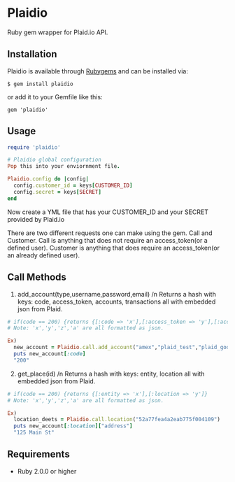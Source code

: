 # Plaidio

Ruby gem wrapper for Plaid.io API. 

## Installation

Plaidio is available through [Rubygems](http://rubygems.org/gems/plaidio) and can be installed via:

```
$ gem install plaidio
```

or add it to your Gemfile like this:

```
gem 'plaidio'
```

## Usage

```ruby
require 'plaidio'

# Plaidio global configuration
Pop this into your enviornment file.

Plaidio.config do |config|
  config.customer_id = keys[CUSTOMER_ID]
  config.secret = keys[SECRET]
end
```

Now create a YML file that has your CUSTOMER_ID and your SECRET provided by Plaid.io

There are two different requests one can make using the gem. Call and Customer. 
Call is anything that does not require an access_token(or a defined user).
Customer is anything that does require an access_token(or an already defined user).  

## Call Methods

1) add_account(type,username,password,email) /n
    Returns a hash with keys: code, access_token, accounts, transactions all with embedded json from Plaid.
```ruby
# if(code == 200) {returns {[:code => 'x'],[:access_token => 'y'],[:accounts => 'z'],[:transactions => 'a']}
# Note: 'x','y','z','a' are all formatted as json. 

Ex)
  new_account = Plaidio.call.add_account("amex","plaid_test","plaid_good","test@gmail.com") 
  puts new_account[:code]
  "200"
```
2) get_place(id) /n
     Returns a hash with keys: entity, location all with embedded json from Plaid. 
```ruby
# if(code == 200) {returns {[:entity => 'x'],[:location => 'y']}
# Note: 'x','y','z','a' are all formatted as json. 

Ex)
  location_deets = Plaidio.call.location("52a77fea4a2eab775f004109") 
  puts new_account[:location]["address"]
  "125 Main St"
```

## Requirements

* Ruby 2.0.0 or higher
